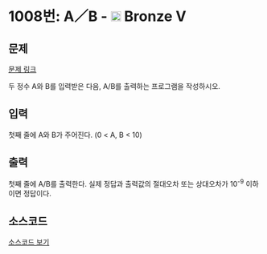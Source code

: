 # 1008번: A／B - <img src="https://static.solved.ac/tier_small/1.svg" style="height:20px" /> Bronze V

<!-- performance -->

<!-- 문제 제출 후 깃허브에 푸시를 했을 때 제출한 코드의 성능이 입력될 공간입니다.-->

<!-- end -->

## 문제

[문제 링크](https://boj.kr/1008)


<p>두 정수 A와 B를 입력받은 다음, A/B를 출력하는 프로그램을 작성하시오.</p>



## 입력


<p>첫째 줄에 A와 B가 주어진다. (0 &lt; A, B &lt; 10)</p>



## 출력


<p>첫째 줄에 A/B를 출력한다.&nbsp;실제 정답과 출력값의 절대오차 또는 상대오차가 10<sup>-9</sup> 이하이면 정답이다.</p>



## 소스코드

[소스코드 보기](A／B.cpp)